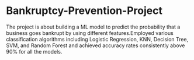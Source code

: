 # Bankruptcy-Prevention-Project
The project is about building a ML model to predict the probability that a business goes bankrupt by using different features.Employed various classification algorithms including Logistic Regression, KNN, Decision Tree, SVM, and Random Forest and achieved accuracy rates consistently above 90% for all the models.
